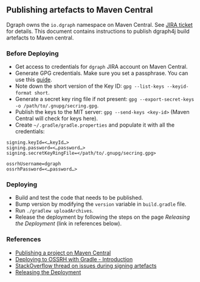 ## Publishing artefacts to Maven Central

Dgraph owns the `io.dgraph` namespace on Maven Central. See [JIRA ticket][jira] for details.
This document contains instructions to publish dgraph4j build artefacts to Maven central.

[jira]: https://issues.sonatype.org/browse/OSSRH-35895

### Before Deploying

* Get access to credentials for `dgraph` JIRA account on Maven Central.
* Generate GPG credentials. Make sure you set a passphrase. You can use this
[guide](https://help.github.com/en/articles/generating-a-new-gpg-key).
* Note down the short version of the Key ID: `gpg --list-keys --keyid-format short`.
* Generate a secret key ring file if not present: `gpg --export-secret-keys -o /path/to/.gnupg/secring.gpg`.
* Publish the keys to the MIT server: `gpg --send-keys <key-id>` (Maven Central will check for keys here).
* Create `~/.gradle/gradle.properties` and populate it with all the credentials:
```
signing.keyId=<…keyId…>
signing.password=<…password…>
signing.secretKeyRingFile=</path/to/.gnupg/secring.gpg>

ossrhUsername=dgraph
ossrhPassword=<…password…>
```

### Deploying
* Build and test the code that needs to be published.
* Bump version by modifying the `version` variable in `build.gradle` file.
* Run `./gradlew uploadArchives`.
* Release the deployment by following the steps on the page _Releasing the Deployment_ (link in references below).

### References
* [Publishing a project on Maven Central](https://medium.com/@nmauti/publishing-a-project-on-maven-central-8106393db2c3)
* [Deploying to OSSRH with Gradle - Introduction](http://central.sonatype.org/pages/gradle.html)
* [StackOverflow thread on issues during signing artefacts](https://stackoverflow.com/questions/27936119/gradle-uploadarchives-task-unable-to-read-secret-key)
* [Releasing the Deployment](http://central.sonatype.org/pages/releasing-the-deployment.html)
